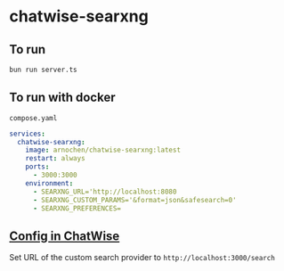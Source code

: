 # chatwise-searxng

## To run

```bash
bun run server.ts
```

## To run with docker

`compose.yaml`

```yaml
services:
  chatwise-searxng:
    image: arnochen/chatwise-searxng:latest
    restart: always
    ports:
      - 3000:3000
    environment:
      - SEARXNG_URL='http://localhost:8080
      - SEARXNG_CUSTOM_PARAMS='&format=json&safesearch=0'
      - SEARXNG_PREFERENCES=
```

## [Config in ChatWise](https://docs.chatwise.app/web-search.html#search-provider)

Set URL of the custom search provider to `http://localhost:3000/search`
